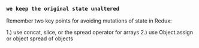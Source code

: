 ### `we keep the original state unaltered`

Remember two key points for avoiding mutations of state in Redux:

1.) use concat, slice, or the spread operator for arrays
2.) use Object.assign or object spread of objects